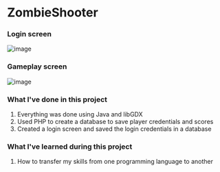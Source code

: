 # ZombieShooter

<h3>Login screen</h3>

![image](https://github.com/user-attachments/assets/caa14449-7e11-491c-8aff-2c551ee21b72)

<h3>Gameplay screen</h3>

![image](https://github.com/user-attachments/assets/dd281f24-a4da-4f25-b406-f2cb4e024fb7)



<h3>What I've done in this project</h3>
<ol>
  <li>Everything was done using Java and libGDX</li>
  <li>Used PHP to create a database to save player credentials and scores</li>
  <li>Created a login screen and saved the login credentials in a database</li>
</ol>

<h3>What I've learned during this project</h3>
<ol>
  <li>How to transfer my skills from one programming language to another</li>
</ol>
